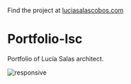 Find the project at [luciasalascobos.com](http://luciasalascobos.com)

# Portfolio-lsc

Portfolio of Lucía Salas architect.

![responsive](https://i.imgur.com/9umK4wE.png)
